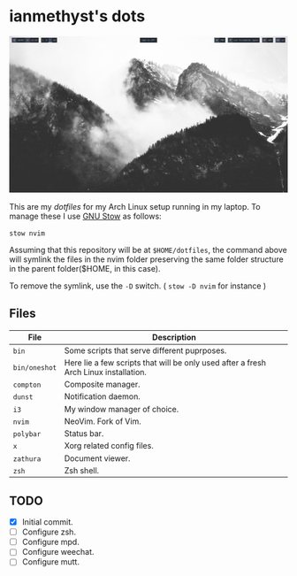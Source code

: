 # ianmethyst's dots
![Desktop screneshot](https://raw.githubusercontent.com/ianmethyst/dotfiles/master/screenshot.png)

This are my _dotfiles_ for my Arch Linux setup running in my laptop. To manage these I use [GNU Stow](https://www.gnu.org/software/stow/) as follows:

```
stow nvim
```

Assuming that this repository will be at `$HOME/dotfiles`, the command above will symlink the files in the nvim folder preserving the same folder structure in the parent folder($HOME, in this case).

To remove the symlink, use the `-D` switch. ( `stow -D nvim` for instance )


## Files

File | Description
------------ | -------------
`bin` | Some scripts that serve different puprposes.
`bin/oneshot` | Here lie a few scripts that will be only used after a fresh Arch Linux installation.
`compton` | Composite manager. 
`dunst`  | Notification daemon.
`i3` | My window manager of choice. 
`nvim` | NeoVim. Fork of Vim.
`polybar` | Status bar.
`x` | Xorg related config files.
`zathura` | Document viewer.
`zsh` | Zsh shell.

## TODO

- [x] Initial commit.
- [ ] Configure zsh.
- [ ] Configure mpd.
- [ ] Configure weechat.
- [ ] Configure mutt.
